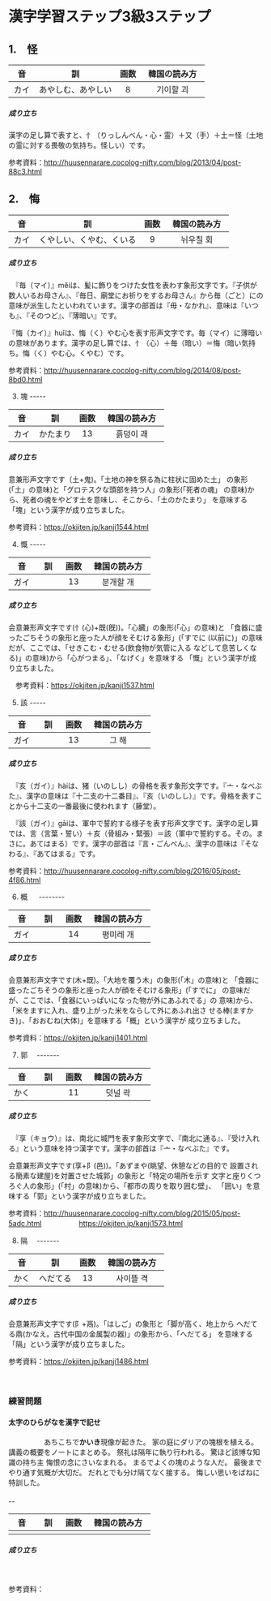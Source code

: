 漢字学習ステップ3級3ステップ
============================

1.　怪
------

| 音 　 | 訓 　              | 画数 | 韓国の読み方　 |
|:-----:|:------------------:|:----:|:--------------:|
| カイ  | あやしむ、あやしい |  ８  |   기이할 괴    |

##### 成り立ち

漢字の足し算で表すと、忄（りっしんべん・心・霊）＋又（手）＋土＝怪（土地の霊に対する畏敬の気持ち。怪しい）です。

参考資料：http://huusennarare.cocolog-nifty.com/blog/2013/04/post-88c3.html

2.　悔
------

| 音 　 | 訓 　                    | 画数 | 韓国の読み方　 |
|:-----:|:------------------------:|:----:|:--------------:|
| カイ  | くやしい、くやむ、くいる |  9   |   뉘우칠 회    |

##### 成り立ち

　『毎（マイ）』měiは、髪に飾りをつけた女性を表わす象形文字です。『子供が数人いるお母さん』、『毎日、廟堂にお祈りをするお母さん』から毎（ごと）にの意味が派生したといわれています。漢字の部首は『毋・なかれ』、意味は『いつも』、『そのつど』、『薄暗い』です。

『悔（カイ）』huǐは、悔（く）やむ心を表す形声文字です。毎（マイ）に薄暗いの意味があります。漢字の足し算では、忄（心）＋毎（暗い）＝悔（暗い気持ち。悔（く）やむ心。くやむ）です。

参考資料：http://huusennarare.cocolog-nifty.com/blog/2014/08/post-8bd0.html

3.	塊 -----

| 音 　 | 訓 　    | 画数 | 韓国の読み方　 |
|:-----:|:--------:|:----:|:--------------:|
| カイ  | かたまり |  13  |   흙덩이 괘    |

##### 成り立ち

意兼形声文字です（土+鬼)。「土地の神を祭る為に柱状に固めた土」 の象形(「土」の意味)と「グロテスクな頭部を持つ人」の象形(「死者の魂」 の意味)から、死者の魂をやどす土を意味し、そこから、「土のかたまり」 を意味する「塊」という漢字が成り立ちました。

参考資料：https://okjiten.jp/kanji1544.html

4.	慨 -----

| 音 　 | 訓 　 | 画数 | 韓国の読み方　 |
|:-----:|:-----:|:----:|:--------------:|
| ガイ  |       |  13  |   분개할 개    |

##### 成り立ち

会意兼形声文字です(忄(心)+既(旣))。「心臓」の象形(「心」の意味)と 「食器に盛ったごちそうの象形と座った人が顔をそむける象形」(「すでに (以前に)」の意味だが、ここでは、「せきこむ・むせる(飲食物が気管に入る などして息苦しくなる)」の意味)から「心がつまる」、「なげく」を意味する 「慨」という漢字が成り立ちました。

　参考資料：https://okjiten.jp/kanji1537.html

5.	該 -----

| 音 　 | 訓 　 | 画数 | 韓国の読み方　 |
|:-----:|:-----:|:----:|:--------------:|
| ガイ  |  　   |  13  |     그 해      |

##### 成り立ち

　『亥（ガイ）』hàiは、猪（いのしし）の骨格を表す象形文字です。『亠・なべぶた』、漢字の意味は『十二支の十二番目』、『亥（いのしし）』です。骨格を表すことから十二支の一番最後に使われます（藤堂）。

　『該（ガイ）』gāiは、軍中で誓約する様子を表す形声文字です。漢字の足し算では、言（言葉・誓い）＋亥（骨組み・緊張）＝該（軍中で誓約する。その。まさに。あてはまる）です。漢字の部首は『言・ごんべん』、漢字の意味は『そなわる』、『あてはまる』です。

参考資料：http://huusennarare.cocolog-nifty.com/blog/2016/05/post-4f86.html

6.	概 　 --------

| 音 　 | 訓 　 | 画数 | 韓国の読み方　 |
|:-----:|:-----:|:----:|:--------------:|
| ガイ  |       |  14  |   평미레 개    |

##### 成り立ち

会意兼形声文字です(木+既)。「大地を覆う木」の象形(「木」の意味)と 「食器に盛ったごちそうの象形と座った人が顔をそむける象形」(「すでに」 の意味だが、ここでは、「食器にいっぱいになった物が外にあふれでる」の 意味)から、「米をますに入れ、盛り上がった米をならして外にあふれ出さ せる棒(ますかき)」、「おおむね(大体)」を意味する「概」という漢字が 成り立ちました。

参考資料：https://okjiten.jp/kanji1401.html

7.	郭　 -------

| 音 　 | 訓 　 | 画数 | 韓国の読み方　 |
|:-----:|:-----:|:----:|:--------------:|
| かく  |       |  11  |    덧널 곽     |

##### 成り立ち

　『享（キョウ）』は、南北に城門を表す象形文字で、『南北に通る』、『受け入れる』という意味を持つ漢字です。漢字の部首は『亠・なべぶた』です。

会意兼形声文字です(享+阝(邑))。「あずまや(眺望、休憩などの目的で 設置される簡素な建屋)を対置させた城郭」の象形と「特定の場所を示す 文字と座りくつろぐ人の象形」(「村」の意味)から、「都市の周りを取り囲む壁」、 「囲い」を意味する「郭」という漢字が成り立ちました。

参考資料：http://huusennarare.cocolog-nifty.com/blog/2015/05/post-5adc.html 　　　　　https://okjiten.jp/kanji1573.html

8.	隔　 -------

| 音 　 | 訓 　    | 画数 | 韓国の読み方　 |
|:-----:|:--------:|:----:|:--------------:|
| かく  | へだてる |  13  |   사이뜰 격    |

##### 成り立ち

会意兼形声文字です(阝+鬲)。「はしご」の象形と「脚が高く、地上から へだてる鼎(かなえ。古代中国の金属製の器)」の象形から、「へだてる」 を意味する「隔」という漢字が成り立ちました。

参考資料：https://okjiten.jp/kanji1486.html

　
### 練習問題
#### 太字のひらがなを漢字で記せ
　　　　　あちこちで**かいき**現像が起きた。
     家の庭にダリアの塊根を植える。
     講義の概要をノートにまとめる。
     祭礼は隔年に執り行われる。
     驚ほど該博な知識の持ち主
     悔恨の念にさいなまれる。
     まるでよくの塊のような人だ。
     最後までやり通す気概が大切だ。
     だれとでも分け隔てなく接する。
     悔しい思いをばねに特訓した。
     
#### 
#### 
#### 
 
--

| 音 　 | 訓 　 | 画数 | 韓国の読み方　 |
|:-----:|:-----:|:----:|:--------------:|
|       |       |      |                |

##### 成り立ち

　

参考資料：
